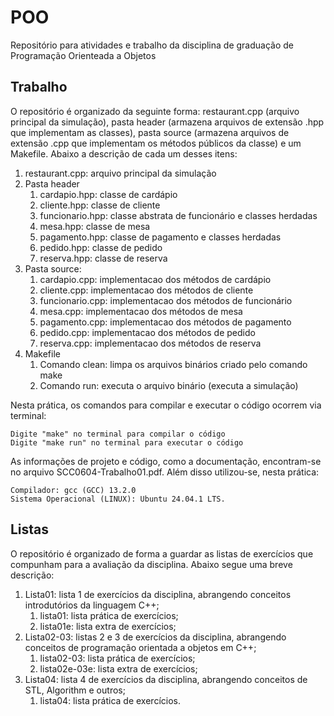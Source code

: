 # POO
Repositório para atividades e trabalho da disciplina de graduação de Programação Orienteada a Objetos

## Trabalho
O repositório é organizado da seguinte forma: restaurant.cpp (arquivo principal da simulação), pasta header (armazena arquivos de extensão .hpp que implementam as classes), pasta source (armazena arquivos de extensão .cpp que implementam os métodos públicos da classe) e um Makefile. Abaixo a descrição de cada um desses itens:

1. restaurant.cpp: arquivo principal da simulação
2. Pasta header
    1. cardapio.hpp: classe de cardápio
    2. cliente.hpp: classe de cliente
    3. funcionario.hpp: classe abstrata de funcionário e classes herdadas
    4. mesa.hpp: classe de mesa
    5. pagamento.hpp: classe de pagamento e classes herdadas
    6. pedido.hpp: classe de pedido
    7. reserva.hpp: classe de reserva
3. Pasta source:
    1. cardapio.cpp: implementacao dos métodos de cardápio
    2. cliente.cpp: implementacao dos métodos de cliente
    3. funcionario.cpp: implementacao dos métodos de funcionário
    4. mesa.cpp: implementacao dos métodos de mesa
    5. pagamento.cpp: implementacao dos métodos de pagamento
    6. pedido.cpp: implementacao dos métodos de pedido
    7. reserva.cpp: implementacao dos métodos de reserva
4. Makefile
    1. Comando clean: limpa os arquivos binários criado pelo comando make
    2. Comando run: executa o arquivo binário (executa a simulação)

Nesta prática, os comandos para compilar e executar o código ocorrem via terminal:

    Digite "make" no terminal para compilar o código
    Digite "make run" no terminal para executar o código

As informações de projeto e código, como a documentação, encontram-se no arquivo SCC0604-Trabalho01.pdf. Além disso utilizou-se, nesta prática:

    Compilador: gcc (GCC) 13.2.0
    Sistema Operacional (LINUX): Ubuntu 24.04.1 LTS.
    
## Listas
O repositório é organizado de forma a guardar as listas de exercícios que compunham para a avaliação da disciplina. Abaixo segue uma breve descrição:

1. Lista01: lista 1 de exercícios da disciplina, abrangendo conceitos introdutórios da linguagem C++;
    1. lista01: lista prática de exercícios;
    2. lista01e: lista extra de exercícios;
2. Lista02-03: listas 2 e 3 de exercícios da disciplina, abrangendo conceitos de programação orientada a objetos em C++;
    1. lista02-03: lista prática de exercícios;
    2. lista02e-03e: lista extra de exercícios;
3. Lista04: lista 4 de exercícios da disciplina, abrangendo conceitos de STL, Algorithm e outros;
    1. lista04: lista prática de exercícios.
